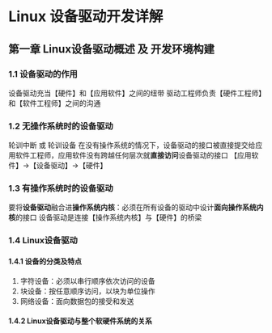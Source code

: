 # Linux 设备驱动开发详解

## 第一章 Linux设备驱动概述 及 开发环境构建

### 1.1 设备驱动的作用

设备驱动充当【硬件】和【应用软件】之间的纽带
驱动工程师负责【硬件工程师】和【软件工程师】之间的沟通

### 1.2 无操作系统时的设备驱动

轮训中断 或 轮训设备
在没有操作系统的情况下，设备驱动的接口被直接提交给应用软件工程师，应用软件没有跨越任何层次就<b>直接访问</b>设备驱动的接口
【应用软件】->【设备驱动】->【硬件】

### 1.3 有操作系统时的设备驱动

要将<b>设备驱动</b>融合进<b>操作系统内核</b>：必须在所有设备的驱动中设计<b>面向操作系统内核</b>的接口
设备驱动是连接【操作系统内核】与【硬件】的桥梁

### 1.4 Linux设备驱动

#### 1.4.1 设备的分类及特点

1. 字符设备：必须以串行顺序依次访问的设备
2. 块设备：按任意顺序访问，以块为单位操作
3. 网络设备：面向数据包的接受和发送

#### 1.4.2 Linux设备驱动与整个软硬件系统的关系